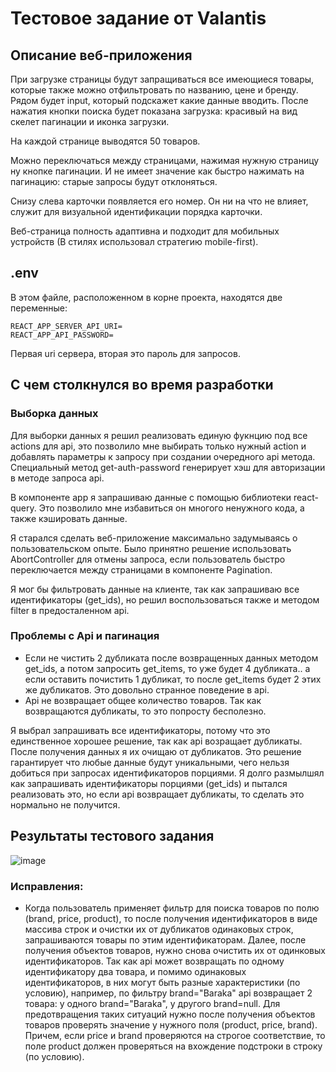 # Тестовое задание от Valantis

## Описание веб-приложения

При загрузке страницы будут запращиваться все имеющиеся товары, которые также можно отфильтровать по названию, цене и бренду. Рядом будет input, который подскажет какие данные вводить. После нажатия кнопки поиска будет показана загрузка: красивый на вид скелет пагинации и иконка загрузки.

На каждой странице выводятся 50 товаров.

Можно переключаться между страницами, нажимая нужную страницу ну кнопке пагинации. И не имеет значение как быстро нажимать на пагинацию: старые запросы будут отклоняться.

Снизу слева карточки появляется его номер. Он ни на что не влияет, служит для визуальной идентификации порядка карточки.

Веб-страница полность адаптивна и подходит для мобильных устройств (В стилях использовал стратегию mobile-first).

## .env

В этом файле, расположенном в корне проекта, находятся две переменные:

```
REACT_APP_SERVER_API_URI=
REACT_APP_API_PASSWORD=
```

Первая uri сервера, вторая это пароль для запросов.

## С чем столкнулся во время разработки

### Выборка данных

Для выборки данных я решил реализовать единую фукнцию под все actions для api, это позволило мне выбирать только нужный action и добавлять параметры к запросу при создании очередного api метода.
Специальный метод get-auth-password генерирует хэш для авторизации в методе запроса api.

В компоненте app я запрашиваю данные с помощью библиотеки react-query. Это позволило мне избавиться он многого ненужного кода, а также кэшировать данные.

Я старался сделать веб-приложение максимально задумываясь о пользовательском опыте. Было принятно решение использовать AbortController для отмены запроса, если пользователь быстро переключается между страницами в компоненте Pagination.

Я мог бы фильтровать данные на клиенте, так как запрашиваю все идентификаторы (get_ids), но решил воспользоваться также и методом filter в предосталенном api.

### Проблемы с Api и пагинация

- Если не чистить 2 дубликата после возвращенных данных методом get_ids, а потом запросить get_items, то уже будет 4 дубликата.. а если оставить почистить 1 дубликат, то после get_items будет 2 этих же дубликатов. Это довольно странное поведение в api.
- Api не возвращает общее количество товаров. Так как возвращаются дубликаты, то это попросту бесполезно.

Я выбрал запрашивать все идентификаторы, потому что это единственное хорошее решение, так как api возращает дубликаты. После получения данных я их очищаю от дубликатов. Это решение гарантирует что любые данные будут уникальными, чего нельзя добиться при запросах идентификаторов порциями.
Я долго размылшял как запрашивать идентификаторы порциями (get_ids) и пытался реализовать это, но если api возвращает дубликаты, то сделать это нормально не получится.

## Результаты тестового задания
![image](https://github.com/DanilaBesk/TestTaskValantis/assets/127431527/c30e6d0b-8626-4a33-8f32-e446ffcc9f32)

### Исправления:
- Когда пользователь применяет фильтр для поиска товаров по полю (brand, price, product), то после получения идентификаторов в виде массива строк и очистки их от дубликатов одинаковых строк, запрашиваются товары по этим идентификаторам. Далее, после получения объектов товаров, нужно снова очистить их от одинковых идентификаторов. Так как api может возвращать по одному идентификатору два товара, и помимо одинаковых идентификаторов, в них могут быть разные характеристики (по условию), например, по фильтру brand="Baraka" api возвращает 2 товара: у одного brand="Baraka", у другого brand=null. Для предотвращения таких ситуаций нужно после получения объектов товаров проверять значение у нужного поля (product, price, brand). Причем, если price и brand проверяются на строгое соответствие, то поле product должен проверяться на вхождение подстроки в строку (по условию).


